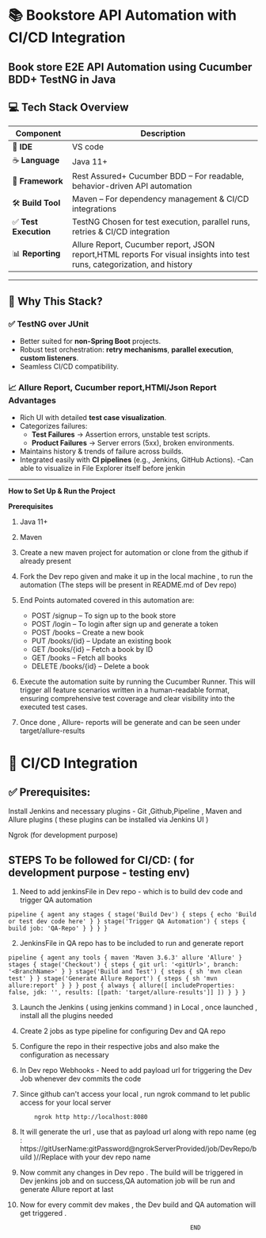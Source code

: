 # 📚 Bookstore API Automation with CI/CD Integration
  ## Book store E2E API Automation using Cucumber BDD+ TestNG in Java

## 💻 Tech Stack Overview

| Component               | Description                                                                 
|-------------------------|-----------------------------------------------------------------------------
| 🧠 **IDE**              | VS code                                                           
| ☕ **Language**          | Java 11+                                                                    
| 🔄 **Framework**        | Rest Assured+ Cucumber BDD – For readable, behavior-driven API automation 
| 🛠 **Build Tool**       | Maven – For dependency management & CI/CD integrations 
| ✅ **Test Execution**   | TestNG Chosen for test execution, parallel runs, retries & CI/CD integration
| 📊 **Reporting**        | Allure Report, Cucumber report, JSON report,HTML reports For visual insights into test runs, categorization, and history

--------------------
## 🧪 Why This Stack?

### ✅ TestNG over JUnit
- Better suited for **non-Spring Boot** projects.
- Robust test orchestration: **retry mechanisms**, **parallel execution**, **custom listeners**.
- Seamless CI/CD compatibility.

### 📈 Allure Report, Cucumber report,HTMl/Json Report Advantages
- Rich UI with detailed **test case visualization**.
- Categorizes failures:
  - **Test Failures** → Assertion errors, unstable test scripts.
  - **Product Failures** → Server errors (5xx), broken environments.
- Maintains history & trends of failure across builds.
- Integrated easily with **CI pipelines** (e.g., Jenkins, GitHub Actions).
-Can able to visualize in File Explorer itself before jenkin 

------------------------------
**How to Set Up & Run the Project**

 **Prerequisites**
 
1) Java 11+
2)  Maven

 1) Create a new maven project for automation or clone from the github if already present
 2) Fork the Dev repo given and make it up in the local machine , to run the automation (The steps will be present in README.md of Dev repo)
 3) End Points automated covered in this automation are:
   
     * POST /signup – To sign up to the book store
     * POST /login – To login after sign up and generate a token
     * POST /books – Create a new book
     * PUT /books/{id} – Update an existing book
     * GET /books/{id} – Fetch a book by ID
     * GET /books – Fetch all books
     * DELETE /books/{id} – Delete a book

6) Execute the automation suite by running the Cucumber Runner. This will trigger all feature scenarios written in a human-readable format, ensuring comprehensive test coverage and clear visibility into the executed test cases.
7) Once done , Allure- reports will be generate and can be seen under target/allure-results

# **🚀 CI/CD Integration**

## **✅ Prerequisites:**    

   Install Jenkins and necessary plugins - Git ,Github,Pipeline , Maven and Allure plugins ( these plugins can be installed via Jenkins UI )
   
   Ngrok (for development purpose)

## **STEPS To be followed for CI/CD:** ( for development purpose - testing env)

1) Need to add jenkinsFile in Dev repo - which is to build dev code and trigger QA automation

<pre lang="groovy"><code>pipeline { agent any stages { stage('Build Dev') { steps { echo 'Build or test dev code here' } } stage('Trigger QA Automation') { steps { build job: 'QA-Repo' } } } } </code></pre>

  
2) JenkinsFile in QA repo has to be included to run and generate report

<pre lang="groovy"><code>pipeline { agent any tools { maven 'Maven 3.6.3' allure 'Allure' } stages { stage('Checkout') { steps { git url: '&lt;gitUrl&gt;', branch: '&lt;BranchName&gt;' } } stage('Build and Test') { steps { sh 'mvn clean test' } } stage('Generate Allure Report') { steps { sh 'mvn allure:report' } } } post { always { allure([ includeProperties: false, jdk: '', results: [[path: 'target/allure-results']] ]) } } }</code></pre>

3) Launch the Jenkins ( using jenkins command ) in Local , once launched , install all the plugins needed
4) Create 2 jobs as type pipeline for configuring Dev and QA repo
5) Configure the repo in their respective jobs and also make the configuration as necessary
6) In Dev repo Webhooks - Need to add payload url for triggering the Dev Job whenever dev commits the code
7) Since github can't access your local , run ngrok command to let public access for your local server

           ngrok http http://localhost:8080 
8) It will generate the url , use that as payload url along with repo name (eg : https://gitUserName:gitPassword@ngrokServerProvided/job/DevRepo/build )//Replace with your dev repo name
9) Now commit any changes in Dev repo . The build will be triggered in Dev jenkins job and on success,QA automation job will be run and generate Allure report at last
10) Now for every commit dev makes , the Dev build and QA automation will get triggered .

                                                        END


   
